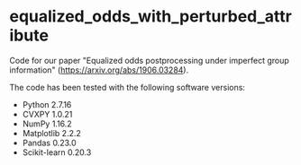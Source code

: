 # equalized_odds_with_perturbed_attribute
Code for our paper "Equalized odds postprocessing under imperfect group information" (https://arxiv.org/abs/1906.03284).

The code has been tested with the following software versions:
* Python 2.7.16
* CVXPY 1.0.21
* NumPy 1.16.2
* Matplotlib 2.2.2
* Pandas 0.23.0
* Scikit-learn 0.20.3
